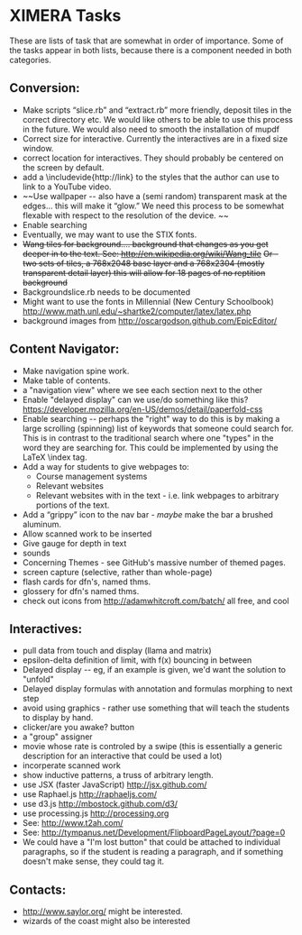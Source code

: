 XIMERA Tasks
============

These are lists of task that are somewhat in order of importance. Some of the tasks appear in both lists, because there is a component needed in both 
categories.

Conversion:
-----------
* Make scripts “slice.rb” and “extract.rb” more friendly, deposit tiles in the correct directory etc. We would like others to be able to use this process in the future. We would also need to smooth the installation of mupdf
* Correct size for interactive. Currently the interactives are in a fixed size window.
* correct location for interactives. They should probably be centered on the screen by default. 
* add a \includevide{http://link} to the styles that the author can use to link to a YouTube video.
* ~~Use wallpaper -- also have a (semi random) transparent mask at the edges... this will make it “glow.” We need this process to be somewhat flexable with respect to the resolution of the device. ~~
* Enable searching
* Eventually, we may want to use the STIX fonts. 
* ~~Wang tiles for background.... background that changes as you get deeper in to the text. See: http://en.wikipedia.org/wiki/Wang_tile~~
  ~~Or - two sets of tiles, a 768x2048 base layer and a 768x2304 (mostly transparent detail layer) this will allow for 18 pages of no reptition background~~
* Backgroundslice.rb needs to be documented
* Might want to use the fonts in Millennial (New Century Schoolbook) http://www.math.unl.edu/~shartke2/computer/latex/latex.php
* background images from  http://oscargodson.github.com/EpicEditor/


Content Navigator:
------------------
* Make navigation spine work.
* Make table of contents.
* a "navigation view" where we see each section next to the other
* Enable "delayed display" can we use/do something like this? 
  https://developer.mozilla.org/en-US/demos/detail/paperfold-css
* Enable searching -- perhaps the "right" way to do this is by making a large 
  scrolling (spinning) list of keywords that someone could search for. This is 
  in contrast to the traditional search where one "types" in the word they are 
  searching for. This could be implemented by using the LaTeX \index tag. 
* Add a way for students to give webpages to:
  - Course management systems
  - Relevant websites
  - Relevant websites with in the text - i.e. link webpages to arbitrary portions of the text.
* Add a “grippy” icon to the nav bar - *maybe* make the bar a brushed aluminum.
* Allow scanned work to be inserted
* Give gauge for depth in text
* sounds
* Concerning Themes - see GitHub's massive number of themed pages.
* screen capture (selective, rather than whole-page)
* flash cards for dfn's, named thms.
* glossery for dfn's named thms.
* check out icons from http://adamwhitcroft.com/batch/ all free, and cool

Interactives:
-------------
* pull data from touch and display (llama and matrix)
* epsilon-delta definition of limit, with f(x) bouncing in between
* Delayed display -- eg, if an example is given, we'd want the solution to "unfold"
* Delayed display formulas with annotation and formulas morphing to next step
* avoid using graphics - rather use something that will teach the students to display by hand.
* clicker/are you awake? button
* a "group" assigner
* movie whose rate is controled by a swipe (this is essentially a generic description for an interactive that could be used a lot)
* incorperate scanned work
* show inductive patterns, a truss of arbitrary length.
* use JSX (faster JavaScript) http://jsx.github.com/
* use Raphael.js http://raphaeljs.com/
* use d3.js http://mbostock.github.com/d3/
* use processing.js http://processing.org
* See: http://www.t2ah.com/
* See: http://tympanus.net/Development/FlipboardPageLayout/?page=0
* We could have a "I'm lost button" that could be attached to individual paragraphs, so if the student is reading a paragraph, and if something doesn't make sense, they could tag it.

Contacts:
---------
* http://www.saylor.org/ might be interested.
* wizards of the coast might also be interested
